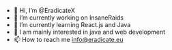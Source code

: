 - 👋 Hi, I’m @EradicateX
- 👀 I’m currently working on InsaneRaids
- 🌱 I’m currently learning React.js and Java
- 💞️ I am mainly interested in java and web development
- 📫 How to reach me info@eradicate.eu

<!---
EradicateX/EradicateX is a ✨ special ✨ repository because its `README.md` (this file) appears on your GitHub profile.
You can click the Preview link to take a look at your changes.
--->
